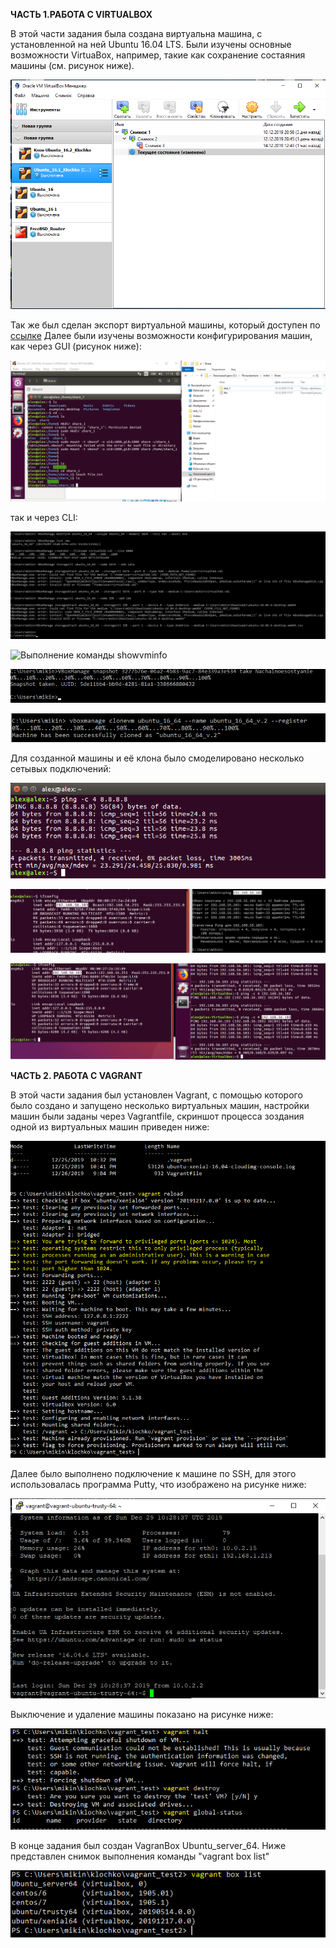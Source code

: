 **ЧАСТЬ 1.РАБОТА С VIRTUALBOX**
 
В этой части задания была создана виртуальна машина, с установленной на ней Ubuntu 16.04 LTS.
Были изучены основные возможности VirtuaBox, например, такие как сохранение состаяния машины (см. рисунок ниже).

![Состояние машины](https://github.com/alexanderklochko/Kharkiv_DevOps_ext_2020Q1/raw/master/task_2.2/im/State_machine.png)

Так же был сделан экспорт виртуальной машины, который доступен по [ссылке](https://drive.google.com/open?id=1B7vSY7Y920tuRLvOuLXKNYd_4uIFH7m_)
Далее были изучены возможности конфигурирования машин, как через GUI (рисунок ниже):

![Состояние машины](https://github.com/alexanderklochko/Kharkiv_DevOps_ext_2020Q1/raw/master/task_2.2/im/share.png)

так и через CLI:

![Создание виртуальной машины](https://github.com/alexanderklochko/Kharkiv_DevOps_ext_2020Q1/raw/master/task_2.2/im/CreateVM.png)

![Выполнение команды showvminfo](https://github.com/alexanderklochko/Kharkiv_DevOps_ext_2020Q1/raw/master/task_2.2/im/showvminfohowvminfo.png)

![Выполнение команды snapshot](https://github.com/alexanderklochko/Kharkiv_DevOps_ext_2020Q1/raw/master/task_2.2/im/take_a_snapshot.png)

![Клонирование машины](https://github.com/alexanderklochko/Kharkiv_DevOps_ext_2020Q1/raw/master/task_2.2/im/createclone.png)

Для созданной машины и её клона было смоделировано несколько сетывых подключений:

![Подключение ВМ к Интернет](https://github.com/alexanderklochko/Kharkiv_DevOps_ext_2020Q1/raw/master/task_2.2/im/VM_1-Internet.png)

![Соединение гостевой и готовых машин](https://github.com/alexanderklochko/Kharkiv_DevOps_ext_2020Q1/raw/master/task_2.2/im/VM_1-Internet-host.png)

![Соединение двух ВМ](https://github.com/alexanderklochko/Kharkiv_DevOps_ext_2020Q1/raw/master/task_2.2/im/VM_1-VM_2.png)

**ЧАСТЬ 2. РАБОТА С VAGRANT**

В этой части задания был установлен Vagrant, с помощью которого было создано и запущено несколько виртуальных машин, настройки машин были заданы через Vagrantfile, 
скриншот процесса зоздания одной из виртуальных машин приведен ниже:

![Процесс создания виртуальной машмны](https://github.com/alexanderklochko/Kharkiv_DevOps_ext_2020Q1/raw/master/task_2.2/im/working_with_vagrantfile.png)

Далее было выполнено подключение к машине по SSH, для этого использовалась программа Putty, что изображено на рисунке ниже:

![SSH подключение](https://github.com/alexanderklochko/Kharkiv_DevOps_ext_2020Q1/raw/master/task_2.2/im/Connect_vis_SSH.png)

Выключение и удаление машины показано на рисунке ниже:

![Выполнение команд "halt" и "destroy"](https://github.com/alexanderklochko/Kharkiv_DevOps_ext_2020Q1/raw/master/task_2.2/im/halt_and_destroi.png)

В конце задания был создан VagranBox Ubuntu_server_64. Ниже представлен снимок выполнения команды "vagrant box list"

![Список доступных боксов](https://github.com/alexanderklochko/Kharkiv_DevOps_ext_2020Q1/raw/master/task_2.2/im/create_a_box.png)
